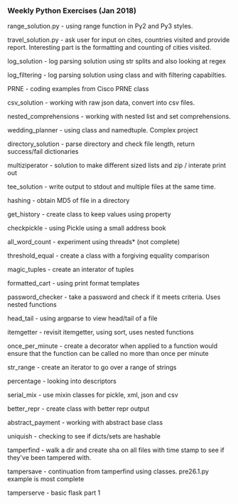 ### Weekly Python Exercises (Jan 2018)

range_solution.py - using range function in Py2 and Py3 styles.

travel_solution.py - ask user for input on cites, countries visited and provide report. Interesting part is the formatting and counting of cities visited.

log_solution - log parsing solution using str splits and also looking at regex

log_filtering - log parsing solution using class and with filtering capabilties.

PRNE - coding examples from Cisco PRNE class

csv_solution - working with raw json data, convert into csv files.

nested_comprehensions - working with nested list and set comprehensions.

wedding_planner - using class and namedtuple. Complex project

directory_solution - parse directory and check file length, return success/fail dictionaries

multiziperator - solution to make different sized lists and zip / interate print out

tee_solution - write output to stdout and multiple files at the same time.

hashing - obtain MD5 of file in a directory

get_history - create class to keep values using property

checkpickle - using Pickle using a small address book

all_word_count - experiment using threads* (not complete)

threshold_equal - create a class with a forgiving equality comparison

magic_tuples - create an interator of tuples

formatted_cart - using print format templates

password_checker - take a password and check if it meets criteria. Uses nested functions

head_tail - using argparse to view head/tail of a file

itemgetter - revisit itemgetter, using sort, uses nested functions

once_per_minute - create a decorator when applied to a function would ensure that the function can be called no more than once per minute

str_range - create an iterator to go over a range of strings

percentage - looking into descriptors

serial_mix - use mixin classes for pickle, xml, json and csv

better_repr - create class with better repr output

abstract_payment - working with abstract base class

uniquish - checking to see if dicts/sets are hashable

tamperfind - walk a dir and create sha on all files with time stamp to see if they've been tampered with.

tampersave - continuation from tamperfind using classes. pre26.1.py example is most complete

tamperserve - basic flask part 1
